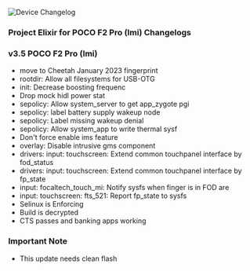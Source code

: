 ![Device Changelog](https://i.imgur.com/Uppw05s.png)

### Project Elixir for POCO F2 Pro (lmi) Changelogs

### v3.5 POCO F2 Pro (lmi)

- move to Cheetah January 2023 fingerprint
- rootdir: Allow all filesystems for USB-OTG
- init: Decrease boosting frequenc
- Drop mock hidl power stat
- sepolicy: Allow system_server to get app_zygote pgi
- sepolicy: label battery supply wakeup node
- sepolicy: Label missing wakeup denial
- sepolicy: Allow system_app to write thermal sysf
- Don't force enable ims feature
- overlay: Disable intrusive gms component
- drivers: input: touchscreen: Extend common touchpanel interface by fod_status
- drivers: input: touchscreen: Extend common touchpanel interface by fp_state
- input: focaltech_touch_mi: Notify sysfs when finger is in FOD are
- input: touchscreen: fts_521: Report fp_state to sysfs
- Selinux is Enforcing
- Build is decrypted
- CTS passes and banking apps working

### Important Note
- This update needs clean flash
